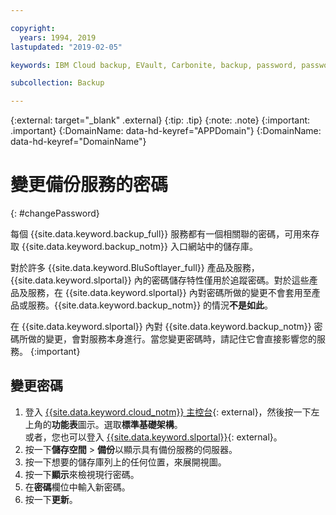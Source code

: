 ```yaml
---

copyright:
  years: 1994, 2019
lastupdated: "2019-02-05"

keywords: IBM Cloud backup, EVault, Carbonite, backup, password, password reset

subcollection: Backup

---
```

{:external: target="_blank" .external}
{:tip: .tip}
{:note: .note}
{:important: .important}
{:DomainName: data-hd-keyref="APPDomain"}
{:DomainName: data-hd-keyref="DomainName"}

# 變更備份服務的密碼
{: #changePassword}

每個 {{site.data.keyword.backup_full}} 服務都有一個相關聯的密碼，可用來存取 {{site.data.keyword.backup_notm}} 入口網站中的儲存庫。

對於許多 {{site.data.keyword.BluSoftlayer_full}} 產品及服務，{{site.data.keyword.slportal}} 內的密碼儲存特性僅用於追蹤密碼。對於這些產品及服務，在 {{site.data.keyword.slportal}} 內對密碼所做的變更不會套用至產品或服務。{{site.data.keyword.backup_notm}} 的情況**不是如此**。

在 {{site.data.keyword.slportal}} 內對 {{site.data.keyword.backup_notm}} 密碼所做的變更，會對服務本身進行。當您變更密碼時，請記住它會直接影響您的服務。
{:important}

## 變更密碼

1. 登入 [{{site.data.keyword.cloud_notm}} 主控台](https://{DomainName}/catalog){: external}，然後按一下左上角的**功能表**圖示。選取**標準基礎架構**。<br/>
      或者，您也可以登入 [{{site.data.keyword.slportal}}](https://control.softlayer.com/){: external}。
2. 按一下**儲存空間** > **備份**以顯示具有備份服務的伺服器。
3. 按一下想要的儲存庫列上的任何位置，來展開視圖。
4. 按一下**顯示**來檢視現行密碼。
5. 在**密碼**欄位中輸入新密碼。
6. 按一下**更新**。
